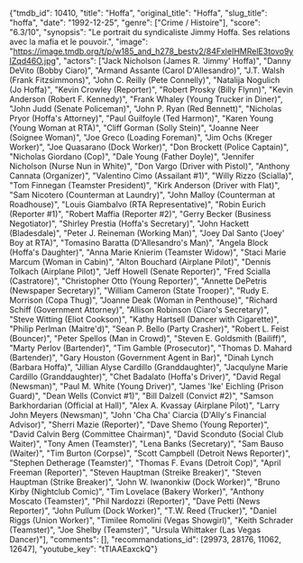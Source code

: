 {"tmdb_id": 10410, "title": "Hoffa", "original_title": "Hoffa", "slug_title": "hoffa", "date": "1992-12-25", "genre": ["Crime / Histoire"], "score": "6.3/10", "synopsis": "Le portrait du syndicaliste Jimmy Hoffa. Ses relations avec la mafia et le pouvoir.", "image": "https://image.tmdb.org/t/p/w185_and_h278_bestv2/84FxleIHMRelE3tovo9yIZqd46O.jpg", "actors": ["Jack Nicholson (James R. 'Jimmy' Hoffa)", "Danny DeVito (Bobby Ciaro)", "Armand Assante (Carol D'Allesandro)", "J.T. Walsh (Frank Fitzsimmons)", "John C. Reilly (Pete Connelly)", "Natalija Nogulich (Jo Hoffa)", "Kevin Crowley (Reporter)", "Robert Prosky (Billy Flynn)", "Kevin Anderson (Robert F. Kennedy)", "Frank Whaley (Young Trucker in Diner)", "John Judd (Senate Policeman)", "John P. Ryan (Red Bennett)", "Nicholas Pryor (Hoffa's Attorney)", "Paul Guilfoyle (Ted Harmon)", "Karen Young (Young Woman at RTA)", "Cliff Gorman (Solly Stein)", "Joanne Neer (Soignee Woman)", "Joe Greco (Loading Foreman)", "Jim Ochs (Kreger Worker)", "Joe Quasarano (Dock Worker)", "Don Brockett (Police Captain)", "Nicholas Giordano (Cop)", "Dale Young (Father Doyle)", "Jennifer Nicholson (Nurse Nun in White)", "Don Vargo (Driver with Pistol)", "Anthony Cannata (Organizer)", "Valentino Cimo (Assailant #1)", "Willy Rizzo (Scialla)", "Tom Finnegan (Teamster President)", "Kirk Anderson (Driver with Flat)", "Sam Nicotero (Counterman at Laundry)", "John Malloy (Counterman at Roadhouse)", "Louis Giambalvo (RTA Representative)", "Robin Eurich (Reporter #1)", "Robert Maffia (Reporter #2)", "Gerry Becker (Business Negotiator)", "Shirley Prestia (Hoffa's Secretary)", "John Hackett (Bladesdale)", "Peter J. Reineman (Working Man)", "Joey Dal Santo ('Joey' Boy at RTA)", "Tomasino Baratta (D'Allesandro's Man)", "Angela Block (Hoffa's Daughter)", "Anna Marie Knierim (Teamster Widow)", "Staci Marie Marcum (Woman in Cabin)", "Alton Bouchard (Airplane Pilot)", "Dennis Tolkach (Airplane Pilot)", "Jeff Howell (Senate Reporter)", "Fred Scialla (Castratore)", "Christopher Otto (Young Reporter)", "Annette DePetris (Newspaper Secretary)", "William Cameron (State Trooper)", "Rudy E. Morrison (Copa Thug)", "Joanne Deak (Woman in Penthouse)", "Richard Schiff (Government Attorney)", "Allison Robinson (Ciaro's Secretary)", "Steve Witting (Eliot Cookson)", "Kathy Hartsell (Dancer with Cigarette)", "Philip Perlman (Maitre'd)", "Sean P. Bello (Party Crasher)", "Robert L. Feist (Bouncer)", "Peter Spellos (Man in Crowd)", "Steven E. Goldsmith (Bailiff)", "Marty Perlov (Bartender)", "Tim Gamble (Prosecutor)", "Thomas D. Mahard (Bartender)", "Gary Houston (Government Agent in Bar)", "Dinah Lynch (Barbara Hoffa)", "Jillian Alyse Cardillo (Granddaughter)", "Jacqulyne Marie Cardillo (Granddaughter)", "Chet Badalato (Hoffa's Driver)", "David Regal (Newsman)", "Paul M. White (Young Driver)", "James 'Ike' Eichling (Prison Guard)", "Dean Wells (Convict #1)", "Bill Dalzell (Convict #2)", "Samson Barkhordarian (Official at Hall)", "Alex A. Kvassay (Airplane Pilot)", "Larry John Meyers (Newsman)", "John 'Cha Cha' Ciarcia (D'Ally's Financial Advisor)", "Sherri Mazie (Reporter)", "Dave Shemo (Young Reporter)", "David Calvin Berg (Committee Chairman)", "David Sconduto (Social Club Waiter)", "Tony Amen (Teamster)", "Lena Banks (Secretary)", "Sam Bauso (Waiter)", "Tim Burton (Corpse)", "Scott Campbell (Detroit News Reporter)", "Stephen Detherage (Teamster)", "Thomas F. Evans (Detroit Cop)", "April Freeman (Reporter)", "Steven Hauptman (Streike Breaker)", "Steven Hauptman (Strike Breaker)", "John W. Iwanonkiw (Dock Worker)", "Bruno Kirby (Nightclub Comic)", "Tim Lovelace (Bakery Worker)", "Anthony Moscato (Teamster)", "Phil Nardozzi (Reporter)", "Dave Petti (News Reporter)", "John Pullum (Dock Worker)", "T.W. Reed (Trucker)", "Daniel Riggs (Union Worker)", "Timilee Romolini (Vegas Showgirl)", "Keith Schrader (Teamster)", "Joe Shelby (Teamster)", "Ursula Whittaker (Las Vegas Dancer)"], "comments": [], "recommandations_id": [29973, 28176, 11062, 12647], "youtube_key": "tTlAAEaxckQ"}